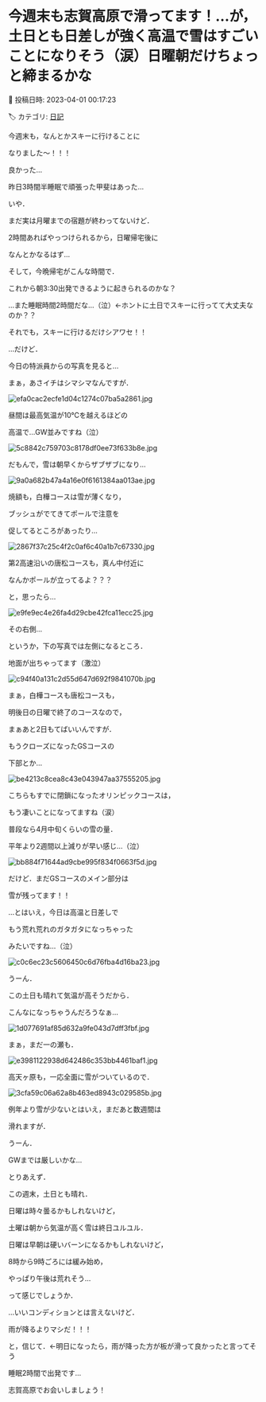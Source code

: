 # 今週末も志賀高原で滑ってます！…が，土日とも日差しが強く高温で雪はすごいことになりそう（涙）日曜朝だけちょっと締まるかな

📅 投稿日時: 2023-04-01 00:17:23

🏷️ カテゴリ: [日記](cc4b5682fb7b8b144980957a978653fb0.md)

今週末も，なんとかスキーに行けることに


なりました～！！！


良かった…


昨日3時間半睡眠で頑張った甲斐はあった…





いや．


まだ実は月曜までの宿題が終わってないけど．


2時間あればやっつけられるから，日曜帰宅後に


なんとかなるはず…





そして，今晩帰宅がこんな時間で．


これから朝3:30出発できるように起きられるのかな？


…また睡眠時間2時間だな…（泣）←ホントに土日でスキーに行ってて大丈夫なのか？？





それでも，スキーに行けるだけシアワセ！！





…だけど．


今日の特派員からの写真を見ると…


まぁ，あさイチはシマシマなんですが．




![efa0cac2ecfe1d04c1274c07ba5a2861.jpg](images/efa0cac2ecfe1d04c1274c07ba5a2861.jpg)







昼間は最高気温が10℃を越えるほどの


高温で…GW並みですね（泣）




![5c8842c759703c8178df0ee73f633b8e.jpg](images/5c8842c759703c8178df0ee73f633b8e.jpg)







だもんで，雪は朝早くからザブザブになり…




![9a0a682b47a4a16e0f6161384aa013ae.jpg](images/9a0a682b47a4a16e0f6161384aa013ae.jpg)







焼額も，白樺コースは雪が薄くなり，


ブッシュがでてきてポールで注意を


促してるところがあったり…




![2867f37c25c4f2c0af6c40a1b7c67330.jpg](images/2867f37c25c4f2c0af6c40a1b7c67330.jpg)







第2高速沿いの唐松コースも，真ん中付近に


なんかポールが立ってるよ？？？


と，思ったら…




![e9fe9ec4e26fa4d29cbe42fca11ecc25.jpg](images/e9fe9ec4e26fa4d29cbe42fca11ecc25.jpg)







その右側…


というか，下の写真では左側になるところ．


地面が出ちゃってます（激泣）




![c94f40a131c2d55d647d692f9841070b.jpg](images/c94f40a131c2d55d647d692f9841070b.jpg)







まぁ，白樺コースも唐松コースも，


明後日の日曜で終了のコースなので，


まぁあと2日もてばいいんですが．


もうクローズになったGSコースの


下部とか…




![be4213c8cea8c43e043947aa37555205.jpg](images/be4213c8cea8c43e043947aa37555205.jpg)







こちらもすでに閉鎖になったオリンピックコースは，


もう凄いことになってますね（涙）


普段なら4月中旬くらいの雪の量．


平年より2週間以上減りが早い感じ…（泣）




![bb884f71644ad9cbe995f834f0663f5d.jpg](images/bb884f71644ad9cbe995f834f0663f5d.jpg)







だけど．まだGSコースのメイン部分は


雪が残ってます！！


…とはいえ，今日は高温と日差しで


もう荒れ荒れのガタガタになっちゃった


みたいですね…（泣）




![c0c6ec23c5606450c6d76fba4d16ba23.jpg](images/c0c6ec23c5606450c6d76fba4d16ba23.jpg)







うーん．


この土日も晴れて気温が高そうだから．


こんなになっちゃうんだろうなぁ…




![1d077691af85d632a9fe043d7dff3fbf.jpg](images/1d077691af85d632a9fe043d7dff3fbf.jpg)







まぁ，まだ一の瀬も．




![e3981122938d642486c353bb4461baf1.jpg](images/e3981122938d642486c353bb4461baf1.jpg)




高天ヶ原も，一応全面に雪がついているので．




![3cfa59c06a62a8b463ed8943c029585b.jpg](images/3cfa59c06a62a8b463ed8943c029585b.jpg)




例年より雪が少ないとはいえ，まだあと数週間は


滑れますが．


うーん．


GWまでは厳しいかな…





とりあえず．


この週末，土日とも晴れ．


日曜は時々曇るかもしれないけど，


土曜は朝から気温が高く雪は終日ユルユル．


日曜は早朝は硬いバーンになるかもしれないけど，


8時から9時ごろには緩み始め，


やっぱり午後は荒れそう…


って感じでしょうか．





…いいコンディションとは言えないけど．


雨が降るよりマシだ！！！


と，信じて．←明日になったら，雨が降った方が板が滑って良かったと言ってそう


睡眠2時間で出発です…





志賀高原でお会いしましょう！
